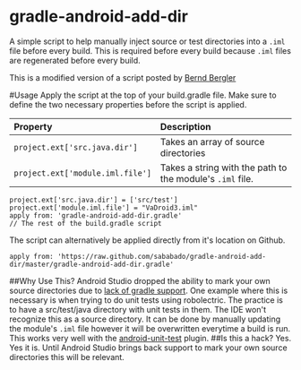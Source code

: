 gradle-android-add-dir
======================

A simple script to help manually inject source or test directories into a `.iml` file before every build. This is required before every build because `.iml` files are regenerated before every build.

This is a modified version of a script posted by [Bernd Bergler](https://groups.google.com/forum/#!msg/adt-dev/v0AluPBcoy0/KXR7oOmRQZIJ)

#Usage
Apply the script at the top of your build.gradle file. Make sure to define the two necessary properties before the script is applied.

| Property | Description |
|:---------|:------------|
| `project.ext['src.java.dir']` | Takes an array of source directories |
| `project.ext['module.iml.file']` | Takes a string with the path to the module's `.iml` file. |
	
	project.ext['src.java.dir'] = ['src/test']
    project.ext['module.iml.file'] = "VaDroid3.iml"
    apply from: 'gradle-android-add-dir.gradle'
	// The rest of the build.gradle script
	
The script can alternatively be applied directly from it's location on Github.

	apply from: 'https://raw.github.com/sababado/gradle-android-add-dir/master/gradle-android-add-dir.gradle'

##Why Use This?
Android Studio dropped the ability to mark your own source directories due to [lack of gradle support](https://groups.google.com/forum/#!msg/adt-dev/v0AluPBcoy0/QEaSOgsNxCMJ). One example where this is necessary is when trying to do unit tests using robolectric. The practice is to have a src/test/java directory with unit tests in them. The IDE won't recognize this as a source directory. It can be done by manually updating the module's `.iml` file however it will be overwritten everytime a build is run.
This works very well with the [android-unit-test](https://github.com/JCAndKSolutions/android-unit-test) plugin.
##Is this a hack?
Yes. Yes it is. Until Android Studio brings back support to mark your own source directories this will be relevant. 
